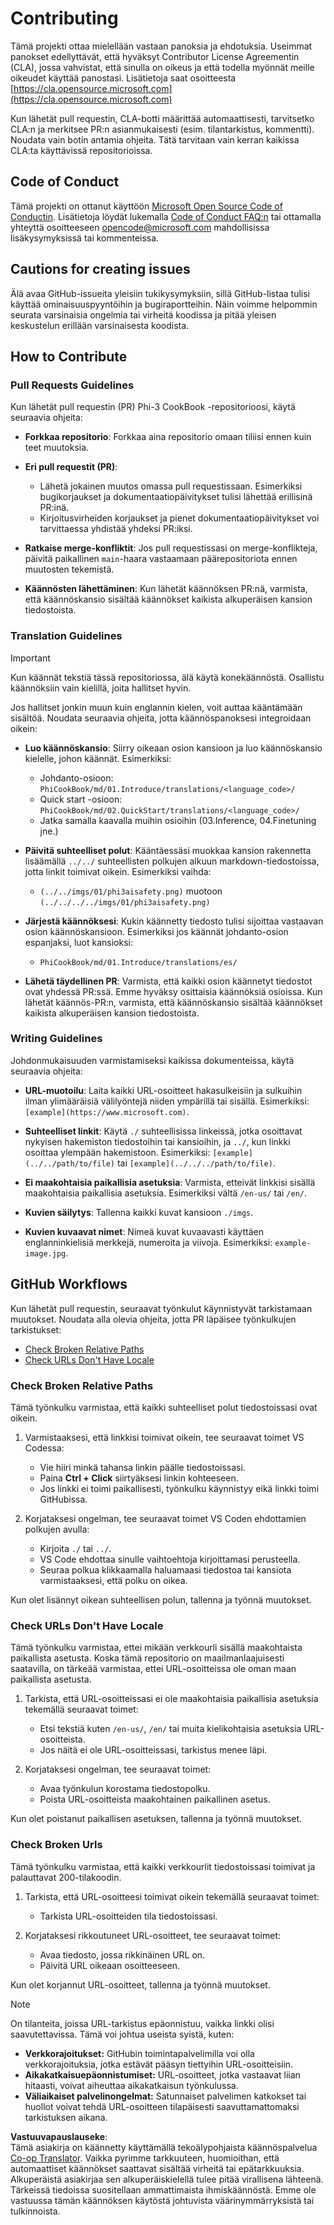 <!--
CO_OP_TRANSLATOR_METADATA:
{
  "original_hash": "9f71f15fee9a73ecfcd4fd40efbe3070",
  "translation_date": "2025-05-09T03:41:17+00:00",
  "source_file": "CONTRIBUTING.md",
  "language_code": "fi"
}
-->
# Contributing

Tämä projekti ottaa mielellään vastaan panoksia ja ehdotuksia. Useimmat panokset edellyttävät, että hyväksyt Contributor License Agreementin (CLA), jossa vahvistat, että sinulla on oikeus ja että todella myönnät meille oikeudet käyttää panostasi. Lisätietoja saat osoitteesta [https://cla.opensource.microsoft.com](https://cla.opensource.microsoft.com)

Kun lähetät pull requestin, CLA-botti määrittää automaattisesti, tarvitsetko CLA:n ja merkitsee PR:n asianmukaisesti (esim. tilantarkistus, kommentti). Noudata vain botin antamia ohjeita. Tätä tarvitaan vain kerran kaikissa CLA:ta käyttävissä repositorioissa.

## Code of Conduct

Tämä projekti on ottanut käyttöön [Microsoft Open Source Code of Conductin](https://opensource.microsoft.com/codeofconduct/).
Lisätietoja löydät lukemalla [Code of Conduct FAQ:n](https://opensource.microsoft.com/codeofconduct/faq/) tai ottamalla yhteyttä osoitteeseen [opencode@microsoft.com](mailto:opencode@microsoft.com) mahdollisissa lisäkysymyksissä tai kommenteissa.

## Cautions for creating issues

Älä avaa GitHub-issueita yleisiin tukikysymyksiin, sillä GitHub-listaa tulisi käyttää ominaisuuspyyntöihin ja bugiraportteihin. Näin voimme helpommin seurata varsinaisia ongelmia tai virheitä koodissa ja pitää yleisen keskustelun erillään varsinaisesta koodista.

## How to Contribute

### Pull Requests Guidelines

Kun lähetät pull requestin (PR) Phi-3 CookBook -repositorioosi, käytä seuraavia ohjeita:

- **Forkkaa repositorio**: Forkkaa aina repositorio omaan tiliisi ennen kuin teet muutoksia.

- **Eri pull requestit (PR)**:
  - Lähetä jokainen muutos omassa pull requestissaan. Esimerkiksi bugikorjaukset ja dokumentaatiopäivitykset tulisi lähettää erillisinä PR:inä.
  - Kirjoitusvirheiden korjaukset ja pienet dokumentaatiopäivitykset voi tarvittaessa yhdistää yhdeksi PR:iksi.

- **Ratkaise merge-konfliktit**: Jos pull requestissasi on merge-konflikteja, päivitä paikallinen `main`-haara vastaamaan päärepositoriota ennen muutosten tekemistä.

- **Käännösten lähettäminen**: Kun lähetät käännöksen PR:nä, varmista, että käännöskansio sisältää käännökset kaikista alkuperäisen kansion tiedostoista.

### Translation Guidelines

> [!IMPORTANT]
>
> Kun käännät tekstiä tässä repositoriossa, älä käytä konekäännöstä. Osallistu käännöksiin vain kielillä, joita hallitset hyvin.

Jos hallitset jonkin muun kuin englannin kielen, voit auttaa kääntämään sisältöä. Noudata seuraavia ohjeita, jotta käännöspanoksesi integroidaan oikein:

- **Luo käännöskansio**: Siirry oikeaan osion kansioon ja luo käännöskansio kielelle, johon käännät. Esimerkiksi:
  - Johdanto-osioon: `PhiCookBook/md/01.Introduce/translations/<language_code>/`
  - Quick start -osioon: `PhiCookBook/md/02.QuickStart/translations/<language_code>/`
  - Jatka samalla kaavalla muihin osioihin (03.Inference, 04.Finetuning jne.)

- **Päivitä suhteelliset polut**: Kääntäessäsi muokkaa kansion rakennetta lisäämällä `../../` suhteellisten polkujen alkuun markdown-tiedostoissa, jotta linkit toimivat oikein. Esimerkiksi vaihda:
  - `(../../imgs/01/phi3aisafety.png)` muotoon `(../../../../imgs/01/phi3aisafety.png)`

- **Järjestä käännöksesi**: Kukin käännetty tiedosto tulisi sijoittaa vastaavan osion käännöskansioon. Esimerkiksi jos käännät johdanto-osion espanjaksi, luot kansioksi:
  - `PhiCookBook/md/01.Introduce/translations/es/`

- **Lähetä täydellinen PR**: Varmista, että kaikki osion käännetyt tiedostot ovat yhdessä PR:ssä. Emme hyväksy osittaisia käännöksiä osioissa. Kun lähetät käännös-PR:n, varmista, että käännöskansio sisältää käännökset kaikista alkuperäisen kansion tiedostoista.

### Writing Guidelines

Johdonmukaisuuden varmistamiseksi kaikissa dokumenteissa, käytä seuraavia ohjeita:

- **URL-muotoilu**: Laita kaikki URL-osoitteet hakasulkeisiin ja sulkuihin ilman ylimääräisiä välilyöntejä niiden ympärillä tai sisällä. Esimerkiksi: `[example](https://www.microsoft.com)`.

- **Suhteelliset linkit**: Käytä `./` suhteellisissa linkeissä, jotka osoittavat nykyisen hakemiston tiedostoihin tai kansioihin, ja `../`, kun linkki osoittaa ylempään hakemistoon. Esimerkiksi: `[example](../../path/to/file)` tai `[example](../../../path/to/file)`.

- **Ei maakohtaisia paikallisia asetuksia**: Varmista, etteivät linkkisi sisällä maakohtaisia paikallisia asetuksia. Esimerkiksi vältä `/en-us/` tai `/en/`.

- **Kuvien säilytys**: Tallenna kaikki kuvat kansioon `./imgs`.

- **Kuvien kuvaavat nimet**: Nimeä kuvat kuvaavasti käyttäen englanninkielisiä merkkejä, numeroita ja viivoja. Esimerkiksi: `example-image.jpg`.

## GitHub Workflows

Kun lähetät pull requestin, seuraavat työnkulut käynnistyvät tarkistamaan muutokset. Noudata alla olevia ohjeita, jotta PR läpäisee työnkulkujen tarkistukset:

- [Check Broken Relative Paths](../..)
- [Check URLs Don't Have Locale](../..)

### Check Broken Relative Paths

Tämä työnkulku varmistaa, että kaikki suhteelliset polut tiedostoissasi ovat oikein.

1. Varmistaaksesi, että linkkisi toimivat oikein, tee seuraavat toimet VS Codessa:
    - Vie hiiri minkä tahansa linkin päälle tiedostoissasi.
    - Paina **Ctrl + Click** siirtyäksesi linkin kohteeseen.
    - Jos linkki ei toimi paikallisesti, työnkulku käynnistyy eikä linkki toimi GitHubissa.

1. Korjataksesi ongelman, tee seuraavat toimet VS Coden ehdottamien polkujen avulla:
    - Kirjoita `./` tai `../`.
    - VS Code ehdottaa sinulle vaihtoehtoja kirjoittamasi perusteella.
    - Seuraa polkua klikkaamalla haluamaasi tiedostoa tai kansiota varmistaaksesi, että polku on oikea.

Kun olet lisännyt oikean suhteellisen polun, tallenna ja työnnä muutokset.

### Check URLs Don't Have Locale

Tämä työnkulku varmistaa, ettei mikään verkkourli sisällä maakohtaista paikallista asetusta. Koska tämä repositorio on maailmanlaajuisesti saatavilla, on tärkeää varmistaa, ettei URL-osoitteissa ole oman maan paikallista asetusta.

1. Tarkista, että URL-osoitteissasi ei ole maakohtaisia paikallisia asetuksia tekemällä seuraavat toimet:

    - Etsi tekstiä kuten `/en-us/`, `/en/` tai muita kielikohtaisia asetuksia URL-osoitteista.
    - Jos näitä ei ole URL-osoitteissasi, tarkistus menee läpi.

1. Korjataksesi ongelman, tee seuraavat toimet:
    - Avaa työnkulun korostama tiedostopolku.
    - Poista URL-osoitteista maakohtainen paikallinen asetus.

Kun olet poistanut paikallisen asetuksen, tallenna ja työnnä muutokset.

### Check Broken Urls

Tämä työnkulku varmistaa, että kaikki verkkourlit tiedostoissasi toimivat ja palauttavat 200-tilakoodin.

1. Tarkista, että URL-osoitteesi toimivat oikein tekemällä seuraavat toimet:
    - Tarkista URL-osoitteiden tila tiedostoissasi.

2. Korjataksesi rikkoutuneet URL-osoitteet, tee seuraavat toimet:
    - Avaa tiedosto, jossa rikkinäinen URL on.
    - Päivitä URL oikeaan osoitteeseen.

Kun olet korjannut URL-osoitteet, tallenna ja työnnä muutokset.

> [!NOTE]
>
> On tilanteita, joissa URL-tarkistus epäonnistuu, vaikka linkki olisi saavutettavissa. Tämä voi johtua useista syistä, kuten:
>
> - **Verkkorajoitukset:** GitHubin toimintapalvelimilla voi olla verkkorajoituksia, jotka estävät pääsyn tiettyihin URL-osoitteisiin.
> - **Aikakatkaisuepäonnistumiset:** URL-osoitteet, jotka vastaavat liian hitaasti, voivat aiheuttaa aikakatkaisun työnkulussa.
> - **Väliaikaiset palvelinongelmat:** Satunnaiset palvelimen katkokset tai huollot voivat tehdä URL-osoitteen tilapäisesti saavuttamattomaksi tarkistuksen aikana.

**Vastuuvapauslauseke**:  
Tämä asiakirja on käännetty käyttämällä tekoälypohjaista käännöspalvelua [Co-op Translator](https://github.com/Azure/co-op-translator). Vaikka pyrimme tarkkuuteen, huomioithan, että automaattiset käännökset saattavat sisältää virheitä tai epätarkkuuksia. Alkuperäistä asiakirjaa sen alkuperäiskielellä tulee pitää virallisena lähteenä. Tärkeissä tiedoissa suositellaan ammattimaista ihmiskäännöstä. Emme ole vastuussa tämän käännöksen käytöstä johtuvista väärinymmärryksistä tai tulkinnoista.